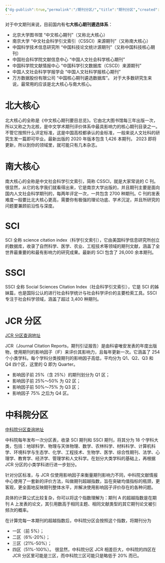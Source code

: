 ```yaml
---
{"dg-publish":true,"permalink":"/期刊分区/","title":"期刊分区","created":"2025-08-20T11:57:13.000+08:00","updated":"2025-09-28T21:03:56.502+08:00"}
---
```



对于中文期刊来说，目前国内有**七大核心期刊遴选体系**：

- 北京大学图书馆 “中文核心期刊”（又称北大核心）
- 南京大学 “中文社会科学引文索引（CSSCI）来源期刊”（又称南大核心）
- 中国科学技术信息研究所 “中国科技论文统计源期刊”（又称中国科技核心期刊）
- 中国社会科学院文献信息中心 “中国人文社会科学核心期刊”
- 中国科学院文献情报中心 “中国科学引文数据库（CSCD）来源期刊”
- 中国人文社会科学学报学会 “中国人文社科学报核心期刊”
- 万方数据股份有限公司 “中国核心期刊遴选数据库”。
对于大多数研究生来说，最常用的应该是北大核心与南大核心。

# 北大核心

北大核心的全称是《中文核心期刊要目总览》。它由北大图书馆每三年出版一次，所以又称之为北核，是中文学术期刊评价体系中最具影响力的核心期刊目录之一。不管它按照什么评定标准，这是中国高校都承认的金标准，一般来说人文社科的研究生发一篇即可毕业。最新出版的 2020 年版本包含 1,426 本期刊， 2023 即将更新，所以到你的领域里，就可能只有几本杂志。

# 南大核心

南大核心的全称是中文社会科学引文索引，简称 CSSCI，就是大家常说的 C 刊。很显然，从它的名字我们就看得出来，它是南京大学出版的，并且期刊主要是面向国内人文社会科学期刊的，每两年评定一次，一共包含 2700 种期刊。C 刊的发表难度一般要比北大核心更高，需要你有极强的理论功底、学术沉淀，并且所研究的问题要兼顾前沿性与深度。

# SCI

SCI 全称 science citation index（科学引文索引），它由美国科学信息研究所创立的数据库，收录了自然科学、医学、农业、工程技术等领域的期刊文献，涵盖了全世界最重要的和最有影响力的研究成果。最新的 SCI 包含了 26,000 余本期刊。

# SSCI

SSCI 全称 Social Sciences Citation Index（社会科学引文索引），它是 SCI 的姊妹篇，也是国际公认的进行社会科学统计与社会科学评价的主要检索工具。SSCI 专注于社会科学领域，涵盖了超过 3,400 种期刊。

# JCR 分区

[JCR 分区查询地址](https://jcr.clarivate.com/)

JCR（Journal Citation Reports，期刊引证报告）是由科睿唯安发表的年度出版物，使用期刊的影响因子（IF）来评价其影响力，且每年更新一次。它涵盖了 254 个小类学科。每个学科分类按期刊的影响因子高低，平均分为 Q1、Q2、Q3 和 Q4 四个区，这里的 Q 即为 Quarter。

- 影响因子前 25%（含 25%）的期刊划分为 Q1 区；
- 影响因子前 25%～50% 为 Q2 区；
- 影响因子前 50%～75% 为 Q3 区；
- 影响因子 75% 之后为 Q4 区。

# 中科院分区

[中科院分区查询地址](https://www.fenqubiao.com/)

中科院每年发布一次分区表，收录 SCI 期刊和 SSCI 期刊，将其分为 18 个学科大类，包括：地球科学、物理与天体物理、数学、农林科学、材料科学、计算机科学、环境科学与生态学、化学、工程技术、生物学、医学、综合性期刊、法学、心理学、教育学、经济学、管理学和人文科学。在划分大类学科的基础上，再根据 JCR 分区的小类学科进行进一步划分。

针对分区标准，与 JCR 仅使用影响因子来衡量期刊影响力不同，中科院文献情报中心使用了一套新的评价方法，叫做期刊超越指数，旨在突破均值指标的瓶颈，更客观，更全面地反映期刊整体水平，并解决使用影响因子评价存在的各种问题。

具体的计算公式比较复杂，你可以将这个指数理解为：期刊 A 的超越指数是在期刊 A 上发表的论文，其引用数高于相同主题、相同文献类型的其它期刊论文被引频次的概率。

在计算完每一本期刊的超越指数后，中科院分区会按照这个指数，将期刊分为

- 一区（前 5%）；
- 二区（6%-20%）；
- 三区（21%-50%）；
- 四区（51%-100%）。
很显然，中科院分区 JCR 相差巨大，中科院的四区在 JCR 分区里可能是三区，而中科院三区可能只是略低于 20% 而已。
